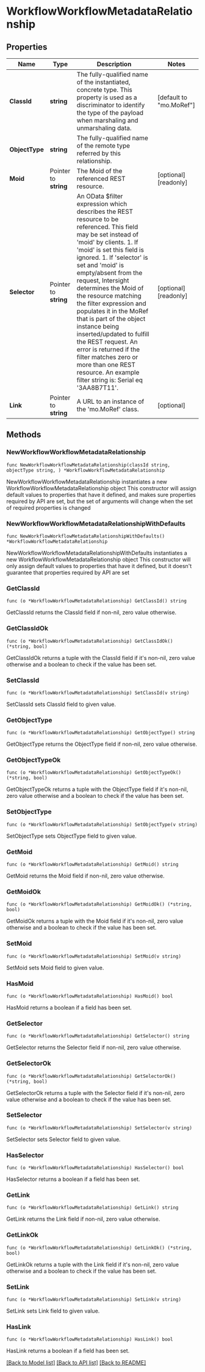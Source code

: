 # WorkflowWorkflowMetadataRelationship

## Properties

Name | Type | Description | Notes
------------ | ------------- | ------------- | -------------
**ClassId** | **string** | The fully-qualified name of the instantiated, concrete type. This property is used as a discriminator to identify the type of the payload when marshaling and unmarshaling data. | [default to "mo.MoRef"]
**ObjectType** | **string** | The fully-qualified name of the remote type referred by this relationship. | 
**Moid** | Pointer to **string** | The Moid of the referenced REST resource. | [optional] [readonly] 
**Selector** | Pointer to **string** | An OData $filter expression which describes the REST resource to be referenced. This field may be set instead of &#39;moid&#39; by clients. 1. If &#39;moid&#39; is set this field is ignored. 1. If &#39;selector&#39; is set and &#39;moid&#39; is empty/absent from the request, Intersight determines the Moid of the resource matching the filter expression and populates it in the MoRef that is part of the object instance being inserted/updated to fulfill the REST request. An error is returned if the filter matches zero or more than one REST resource. An example filter string is: Serial eq &#39;3AA8B7T11&#39;. | [optional] [readonly] 
**Link** | Pointer to **string** | A URL to an instance of the &#39;mo.MoRef&#39; class. | [optional] 

## Methods

### NewWorkflowWorkflowMetadataRelationship

`func NewWorkflowWorkflowMetadataRelationship(classId string, objectType string, ) *WorkflowWorkflowMetadataRelationship`

NewWorkflowWorkflowMetadataRelationship instantiates a new WorkflowWorkflowMetadataRelationship object
This constructor will assign default values to properties that have it defined,
and makes sure properties required by API are set, but the set of arguments
will change when the set of required properties is changed

### NewWorkflowWorkflowMetadataRelationshipWithDefaults

`func NewWorkflowWorkflowMetadataRelationshipWithDefaults() *WorkflowWorkflowMetadataRelationship`

NewWorkflowWorkflowMetadataRelationshipWithDefaults instantiates a new WorkflowWorkflowMetadataRelationship object
This constructor will only assign default values to properties that have it defined,
but it doesn't guarantee that properties required by API are set

### GetClassId

`func (o *WorkflowWorkflowMetadataRelationship) GetClassId() string`

GetClassId returns the ClassId field if non-nil, zero value otherwise.

### GetClassIdOk

`func (o *WorkflowWorkflowMetadataRelationship) GetClassIdOk() (*string, bool)`

GetClassIdOk returns a tuple with the ClassId field if it's non-nil, zero value otherwise
and a boolean to check if the value has been set.

### SetClassId

`func (o *WorkflowWorkflowMetadataRelationship) SetClassId(v string)`

SetClassId sets ClassId field to given value.


### GetObjectType

`func (o *WorkflowWorkflowMetadataRelationship) GetObjectType() string`

GetObjectType returns the ObjectType field if non-nil, zero value otherwise.

### GetObjectTypeOk

`func (o *WorkflowWorkflowMetadataRelationship) GetObjectTypeOk() (*string, bool)`

GetObjectTypeOk returns a tuple with the ObjectType field if it's non-nil, zero value otherwise
and a boolean to check if the value has been set.

### SetObjectType

`func (o *WorkflowWorkflowMetadataRelationship) SetObjectType(v string)`

SetObjectType sets ObjectType field to given value.


### GetMoid

`func (o *WorkflowWorkflowMetadataRelationship) GetMoid() string`

GetMoid returns the Moid field if non-nil, zero value otherwise.

### GetMoidOk

`func (o *WorkflowWorkflowMetadataRelationship) GetMoidOk() (*string, bool)`

GetMoidOk returns a tuple with the Moid field if it's non-nil, zero value otherwise
and a boolean to check if the value has been set.

### SetMoid

`func (o *WorkflowWorkflowMetadataRelationship) SetMoid(v string)`

SetMoid sets Moid field to given value.

### HasMoid

`func (o *WorkflowWorkflowMetadataRelationship) HasMoid() bool`

HasMoid returns a boolean if a field has been set.

### GetSelector

`func (o *WorkflowWorkflowMetadataRelationship) GetSelector() string`

GetSelector returns the Selector field if non-nil, zero value otherwise.

### GetSelectorOk

`func (o *WorkflowWorkflowMetadataRelationship) GetSelectorOk() (*string, bool)`

GetSelectorOk returns a tuple with the Selector field if it's non-nil, zero value otherwise
and a boolean to check if the value has been set.

### SetSelector

`func (o *WorkflowWorkflowMetadataRelationship) SetSelector(v string)`

SetSelector sets Selector field to given value.

### HasSelector

`func (o *WorkflowWorkflowMetadataRelationship) HasSelector() bool`

HasSelector returns a boolean if a field has been set.

### GetLink

`func (o *WorkflowWorkflowMetadataRelationship) GetLink() string`

GetLink returns the Link field if non-nil, zero value otherwise.

### GetLinkOk

`func (o *WorkflowWorkflowMetadataRelationship) GetLinkOk() (*string, bool)`

GetLinkOk returns a tuple with the Link field if it's non-nil, zero value otherwise
and a boolean to check if the value has been set.

### SetLink

`func (o *WorkflowWorkflowMetadataRelationship) SetLink(v string)`

SetLink sets Link field to given value.

### HasLink

`func (o *WorkflowWorkflowMetadataRelationship) HasLink() bool`

HasLink returns a boolean if a field has been set.


[[Back to Model list]](../README.md#documentation-for-models) [[Back to API list]](../README.md#documentation-for-api-endpoints) [[Back to README]](../README.md)



